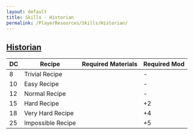 ```yaml
---
layout: default
title: Skills - Historian
permalink: /PlayerResources/Skills/Historian/
---
```

## [Historian](#Historian)

| **DC** | **Recipe**        | **Required Materials** | **Required Mod** |
| ------ | ----------------- | ---------------------- | ---------------- |
| 8      | Trivial Recipe    |                        | -                |
| 10     | Easy Recipe       |                        | -                |
| 12     | Normal Recipe     |                        | -                |
| 15     | Hard Recipe       |                        | +2               |
| 18     | Very Hard Recipe  |                        | +4               |
| 25     | Impossible Recipe |                        | +5               |